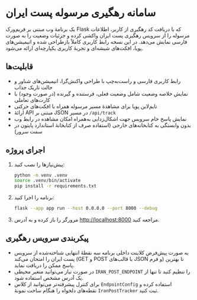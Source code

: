 # سامانه رهگیری مرسوله پست ایران

یک برنامهٔ وب مبتنی بر فریم‌ورک Flask که با دریافت کد رهگیری از کاربر،
اطلاعات مرسوله را از سرویس رهگیری پست ایران واکشی کرده و جزئیات وضعیت را
به صورت فارسی نمایش می‌دهد. در این نسخه رابط کاربری کاملاً بازطراحی شده و
انیمیشن‌های پویا، افکت‌های شیشه‌ای و تجربهٔ کاربری یکپارچه‌ای ارائه
می‌شود.

## قابلیت‌ها

- رابط کاربری فارسی و راست‌به‌چپ با طراحی واکنش‌گرا، انیمیشن‌های شناور و حالت تاریک جذاب
- نمایش خلاصه وضعیت شامل وضعیت فعلی، فرستنده و گیرنده (در صورت وجود) با کارت‌های تعاملی
- تایم‌لاین پویا برای مشاهدهٔ مسیر مرسوله همراه با افکت‌های حرکتی
- ارائهٔ API مبتنی بر JSON در مسیر `/api/track`
- نمایش پاسخ خام سرویس جهت اشکال‌زدایی به‌همراه امکان مشاهده در رابط وب
- بدون وابستگی به کتابخانه‌های خارجی (استفاده صرف از کتابخانهٔ استاندارد پایتون در سمت سرور)

## اجرای پروژه

1. پیش‌نیازها را نصب کنید:

   ```bash
   python -m venv .venv
   source .venv/bin/activate
   pip install -r requirements.txt
   ```

2. برنامه را اجرا کنید:

   ```bash
   flask --app app run --host 0.0.0.0 --port 8000 --debug
   ```

3. مرورگر را باز کرده و به آدرس [http://localhost:8000](http://localhost:8000)
   مراجعه کنید.

## پیکربندی سرویس رهگیری

- به صورت پیش‌فرض کلاینت داخلی برنامه سه نقطهٔ انتهایی شناخته‌شده از سرویس
  پست ایران را امتحان می‌کند (GET و POST با قالب‌های JSON و فرم) تا بهترین
  پاسخ ممکن را دریافت نماید.
- در صورت نیاز می‌توانید متغیر محیطی `IRAN_POST_ENDPOINT` را تنظیم کنید تا
  تنها از یک آدرس مشخص استفاده شود.
- برای کنترل پیشرفته‌تر می‌توانید از کلاس `EndpointConfig` استفاده کرده و
  نقطه‌های دلخواه را هنگام ساخت نمونهٔ `IranPostTracker` ثبت کنید.
